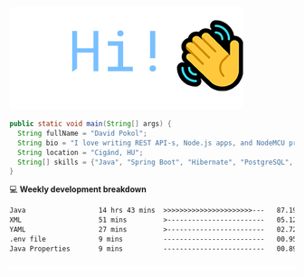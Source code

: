 ![Hi!](assets/images/hi.png)

```java
public static void main(String[] args) {
  String fullName = "David Pokol";
  String bio = "I love writing REST API-s, Node.js apps, and NodeMCU programs";
  String location = "Cigánd, HU";
  String[] skills = {"Java", "Spring Boot", "Hibernate", "PostgreSQL", "Git"};
}
```

💻 **Weekly development breakdown**
<!--START_SECTION:waka-->

```txt
Java                  14 hrs 43 mins  >>>>>>>>>>>>>>>>>>>>>>---   87.19 %
XML                   51 mins         >------------------------   05.12 %
YAML                  27 mins         >------------------------   02.72 %
.env file             9 mins          -------------------------   00.95 %
Java Properties       9 mins          -------------------------   00.89 %
```

<!--END_SECTION:waka-->

![footer](assets/images/footer.png)

